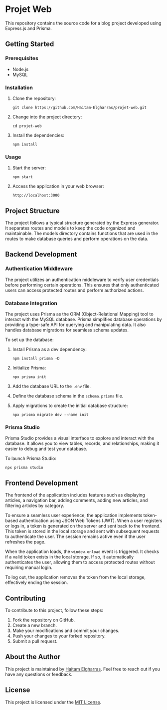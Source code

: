 # Projet Web

This repository contains the source code for a blog project developed using Express.js and Prisma.

## Getting Started

### Prerequisites

- Node.js
- MySQL

### Installation

1. Clone the repository:

   ```shell
   git clone https://github.com/Haitam-Elgharras/projet-web.git
   ```

2. Change into the project directory:

   ```shell
   cd projet-web
   ```

3. Install the dependencies:

   ```shell
   npm install
   ```

### Usage

1. Start the server:

   ```shell
   npm start
   ```

2. Access the application in your web browser:

   ```text
   http://localhost:3000
   ```

## Project Structure

The project follows a typical structure generated by the Express generator. It separates routes and models to keep the code organized and maintainable. The models directory contains functions that are used in the routes to make database queries and perform operations on the data.

## Backend Development

### Authentication Middleware

The project utilizes an authentication middleware to verify user credentials before performing certain operations. This ensures that only authenticated users can access protected routes and perform authorized actions.

### Database Integration

The project uses Prisma as the ORM (Object-Relational Mapping) tool to interact with the MySQL database. Prisma simplifies database operations by providing a type-safe API for querying and manipulating data. It also handles database migrations for seamless schema updates.

To set up the database:

1. Install Prisma as a dev dependency:

   ```shell
   npm install prisma -D
   ```

2. Initialize Prisma:

   ```shell
   npx prisma init
   ```

3. Add the database URL to the `.env` file.

4. Define the database schema in the `schema.prisma` file.

5. Apply migrations to create the initial database structure:

   ```shell
   npx prisma migrate dev --name init
   ```

### Prisma Studio

Prisma Studio provides a visual interface to explore and interact with the database. It allows you to view tables, records, and relationships, making it easier to debug and test your database.

To launch Prisma Studio:

```shell
npx prisma studio
```

## Frontend Development

The frontend of the application includes features such as displaying articles, a navigation bar, adding comments, adding new articles, and filtering articles by category.

To ensure a seamless user experience, the application implements token-based authentication using JSON Web Tokens (JWT). When a user registers or logs in, a token is generated on the server and sent back to the frontend. This token is stored in the local storage and sent with subsequent requests to authenticate the user. The session remains active even if the user refreshes the page.

When the application loads, the `window.onload` event is triggered. It checks if a valid token exists in the local storage. If so, it automatically authenticates the user, allowing them to access protected routes without requiring manual login.

To log out, the application removes the token from the local storage, effectively ending the session.

## Contributing

To contribute to this project, follow these steps:

1. Fork the repository on GitHub.
2. Create a new branch.
3. Make your modifications and commit your changes.
4. Push your changes to your forked repository.
5. Submit a pull request.

## About the Author

This project is maintained by [Haitam Elgharras](https://github.com/Haitam-Elgharras). Feel free to reach out if you have any questions or feedback.

## License

This project is licensed under the [MIT License](LICENSE).
